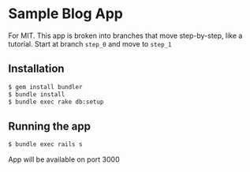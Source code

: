 Sample Blog App
===============

For MIT. This app is broken into branches that move step-by-step, like a tutorial. Start at branch `step_0` and move to `step_1`

## Installation

```bash
$ gem install bundler
$ bundle install
$ bundle exec rake db:setup
```

## Running the app

```bash
$ bundle exec rails s
```

App will be available on port 3000
